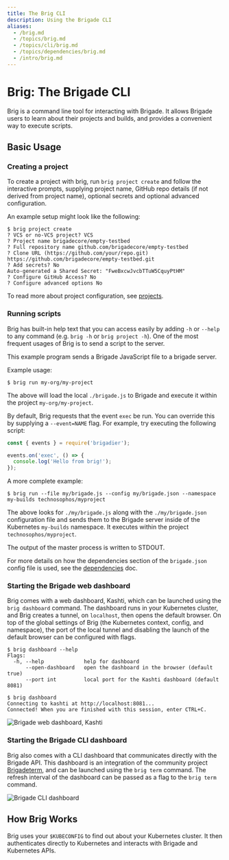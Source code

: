 ```yaml
---
title: The Brig CLI
description: Using the Brigade CLI
aliases:
  - /brig.md
  - /topics/brig.md
  - /topics/cli/brig.md
  - /topics/dependencies/brig.md
  - /intro/brig.md
---
```


# Brig: The Brigade CLI

Brig is a command line tool for interacting with Brigade. It allows Brigade
users to learn about their projects and builds, and provides a convenient way
to execute scripts.

## Basic Usage

### Creating a project

To create a project with brig, run `brig project create` and follow the interactive prompts,
supplying project name, GitHub repo details (if not derived from project name), optional secrets
and optional advanced configuration.

An example setup might look like the following:

```console
$ brig project create
? VCS or no-VCS project? VCS
? Project name brigadecore/empty-testbed
? Full repository name github.com/brigadecore/empty-testbed
? Clone URL (https://github.com/your/repo.git) https://github.com/brigadecore/empty-testbed.git
? Add secrets? No
Auto-generated a Shared Secret: "FweBxcwJvcbTTuW5CquyPtHM"
? Configure GitHub Access? No
? Configure advanced options No
```

To read more about project configuration, see [projects](../docs/topics/projects.md).

### Running scripts

Brig has built-in help text that you can access easily by adding `-h` or `--help`
to any command (e.g. `brig -h` or `brig project -h`). One of the most frequent
usages of Brig is to send a script to the server.

This example program sends a Brigade JavaScript file to a brigade server.

Example usage:

```console
$ brig run my-org/my-project
```

The above will load the local `./brigade.js` to Brigade and execute it within the project
`my-org/my-project`.

By default, Brig requests that the event `exec` be run. You can override this by
supplying a `--event=NAME` flag. For example, try executing the following script:

```javascript
const { events } = require('brigadier');

events.on('exec', () => {
  console.log('Hello from brig!');
});
```

A more complete example:

```console
$ brig run --file my/brigade.js --config my/brigade.json --namespace my-builds technosophos/myproject
```

The above looks for `./my/brigade.js` along with the `./my/brigade.json` configuration file and
sends them to the Brigade server inside of the Kubernetes `my-builds` namespace. It executes within the project
`technosophos/myproject`.

The output of the master process is written to STDOUT.

For more details on how the dependencies section of the `brigade.json` config file is used, see the [dependencies](dependencies.md) doc.

### Starting the Brigade web dashboard

Brig comes with a web dashboard, Kashti, which can be launched using the `brig dashboard` command.
The dashboard runs in your Kubernetes cluster, and Brig creates a tunnel, on `localhost`, then opens
the default browser. On top of the global settings of Brig (the Kubernetes context, config, and namespace),
the port of the local tunnel and disabling the launch of the default browser can be configured with flags.

```
$ brig dashboard --help
Flags:
  -h, --help             help for dashboard
      --open-dashboard   open the dashboard in the browser (default true)
      --port int         local port for the Kashti dashboard (default 8081)

$ brig dashboard
Connecting to kashti at http://localhost:8081...
Connected! When you are finished with this session, enter CTRL+C.
```

![Brigade web dashboard, Kashti](https://user-images.githubusercontent.com/686194/33646819-7d19d222-da06-11e7-8513-82e521fda608.gif)

### Starting the Brigade CLI dashboard

Brig also comes with a CLI dashboard that communicates directly with the Brigade API.
This dashboard is an integration of the community project [Brigadeterm](https://github.com/slok/brigadeterm/),
and can be launched using the `brig term` command. The refresh interval of the dashboard can be passed as a
flag to the `brig term` command.

![Brigade CLI dashboard](https://docs.brigade.sh/img/brig-term.png)

## How Brig Works

Brig uses your `$KUBECONFIG` to find out about your Kubernetes cluster. It then
authenticates directly to Kubernetes and interacts with Brigade and Kubernetes
APIs.
